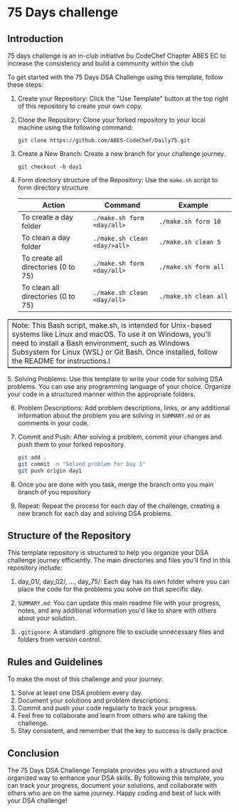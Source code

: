 # 75 Days challenge

## Introduction

75 days challenge is an in-club initiative bu CodeChef Chapter ABES EC to
increase the consistency and build a community within the club

To get started with the 75 Days DSA Challenge using this template,
follow these steps:

1. Create your Repository: Click the "Use Template" button at the top right of
   this repository to create your own copy.

2. Clone the Repository: Clone your forked repository to your local machine
   using the following command:

   `git clone https://github.com/ABES-CodeChef/Daily75.git`

3. Create a New Branch: Create a new branch for your challenge journey.


   `git checkout -b day1`
      

4. Form directory structure of the Repository: Use the `make.sh` script to form directory structure

   

      | Action |       Command      |    Example      |
      |-----------------|-----------------|-----------------|
      | To create a day folder | ``./make.sh form <day/all>`` |  `./make.sh form 10` |
      | To clean a day folder | ``./make.sh clean <day/>all>`` | ``./make.sh clean 5`` |
      | To create all directories (0 to 75)  | ``./make.sh form <day/all>`` | ``./make.sh form all`` |
      | To clean all directories (0 to 75)  | ``./make.sh clean <day/all>`` | ``./make.sh clean all`` |

<table border="1">
        <tr>
            <td>Note: This Bash script, make.sh, is intended for Unix-based systems like Linux and macOS. To use it on Windows, you'll need to install a Bash environment, such as Windows Subsystem for Linux (WSL) or Git Bash. Once installed, follow the README for instructions.l</td>
        </tr>
    </table> 
5. Solving Problems: Use this template to write your code for solving DSA
   problems. You can use any programming language of your choice. Organize your code in a
   structured manner within the appropriate folders.

6. Problem Descriptions: Add problem descriptions, links, or any additional
   information about the problem you are solving in `SUMMARY.md` or as comments
   in your code.

7. Commit and Push: After solving a problem, commit your changes and push them to your forked repository.

   ```bash
   git add .
   git commit -m "Solved problem for Day 1"
   git push origin day1
   ```

8. Once you are done with you task, merge the branch onto you main branch of you repository

9. Repeat: Repeat the process for each day of the challenge, creating a new branch for each day and solving DSA problems.

## Structure of the Repository

This template repository is structured to help you organize your DSA challenge
journey efficiently. The main directories and files you'll find in this
repository include:

1. day_01/, day_02/, ..., day_75/: Each day has its own folder where you can
   place the code for the problems you solve on that specific day.

2. `SUMMARY.md`: You can update this main readme file with your progress,
   notes, and any additional information you'd like to share with others about your solution.

3. `.gitignore`: A standard .gitignore file to exclude unnecessary files
   and folders from version control.

## Rules and Guidelines

To make the most of this challenge and your journey:

1. Solve at least one DSA problem every day.
2. Document your solutions and problem descriptions.
3. Commit and push your code regularly to track your progress.
4. Feel free to collaborate and learn from others who are taking the challenge.
5. Stay consistent, and remember that the key to success is daily practice.

## Conclusion

The 75 Days DSA Challenge Template provides you with a structured and
organized way to enhance your DSA skills. By following this template,
you can track your progress, document your solutions, and collaborate
with others who are on the same journey. Happy coding and best of luck with
your DSA challenge!
